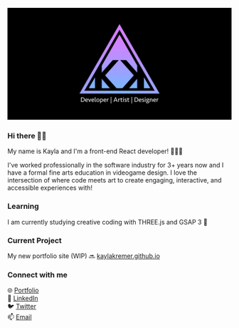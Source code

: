 [![Kayla Kremer Banner](https://github.com/KaylaKremer/KaylaKremer/blob/master/images/Kayla-Kremer-GitHub.png)](https://www.kaylakremer.com)

### Hi there 👋🏻

My name is Kayla and I'm a front-end React developer! 👩🏼‍💻<br />

I've worked professionally in the software industry for 3+ years now and I have a formal fine arts education in videogame design. I love the intersection of where code meets art to create engaging, interactive, and accessible experiences with!

### Learning 
I am currently studying creative coding with THREE.js and GSAP 3 🎨

### Current Project
My new portfolio site (WIP) 🔜 [kaylakremer.github.io](https://kaylakremer.github.io/#/)

### Connect with me
🌐 [Portfolio](https://www.kaylakremer.com) <br />
🔗 [LinkedIn](https://www.linkedin.com/in/kaylakremer/) <br />
🐦 [Twitter](https://twitter.com/Kayla_Kremer) <br />
📫 <a href="mailto:kremer.kayla@gmail.com">Email</a> 

